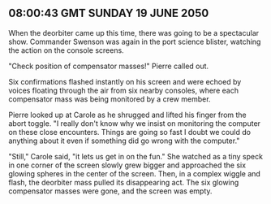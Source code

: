 ## 08:00:43 GMT SUNDAY 19 JUNE 2050
When the deorbiter came up this time, there was going to be a spectacular show. Commander Swenson was again in the port science blister, watching the action on the console screens.

"Check position of compensator masses!" Pierre called out.

Six confirmations flashed instantly on his screen and were echoed by voices floating through the air from six nearby consoles, where each compensator mass was being monitored by a crew member.

Pierre looked up at Carole as he shrugged and lifted his finger from the abort toggle. "I really don't know why we insist on monitoring the computer on these close encounters. Things are going so fast I doubt we could do anything about it even if something did go wrong with the computer."

"Still," Carole said, "it lets us get in on the fun." She watched as a tiny speck in one corner of the screen slowly grew bigger and approached the six glowing spheres in the center of the screen. Then, in a complex wiggle and flash, the deorbiter mass pulled its disappearing act. The six glowing compensator masses were gone, and the screen was empty.
